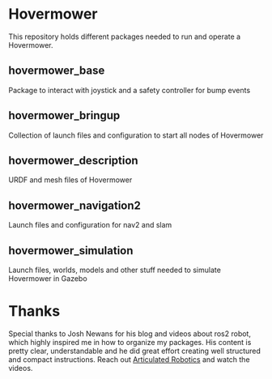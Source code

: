 # Hovermower
This repository holds different packages needed to run and operate a Hovermower.
## hovermower_base
Package to interact with joystick and a safety controller for bump events

## hovermower_bringup
Collection of launch files and configuration to start all nodes of Hovermower

## hovermower_description
URDF and mesh files of Hovermower

## hovermower_navigation2
Launch files and configuration for nav2 and slam

## hovermower_simulation
Launch files, worlds, models and other stuff needed to simulate Hovermower in Gazebo

# Thanks
Special thanks to Josh Newans for his blog and videos about ros2 robot, which highly inspired me in how to organize my packages. His content is pretty clear, understandable and he did great effort creating well structured and compact instructions. Reach out [Articulated Robotics](https://articulatedrobotics.xyz/) and watch the videos.